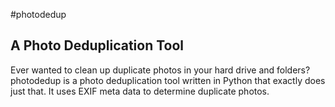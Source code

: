 #photodedup 

## A Photo Deduplication Tool

Ever wanted to clean up duplicate photos in your hard drive and folders? photodedup is a photo deduplication tool written in Python that 
exactly does just that. It uses EXIF meta data to determine duplicate photos. 


